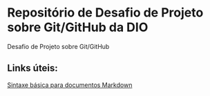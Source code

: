 # Repositório de Desafio de Projeto sobre Git/GitHub da DIO
Desafio de Projeto sobre Git/GitHub

## Links úteis:
[Sintaxe básica para documentos Markdown](https://www.markdownguide.org/basic-syntax/)
